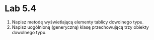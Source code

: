 # Lab 5.4

1. Napisz metodę wyświetlającą elementy tablicy dowolnego typu.
2. Napisz uogólnioną (generyczną) klasę przechowującą trzy obiekty dowolnego typu.

